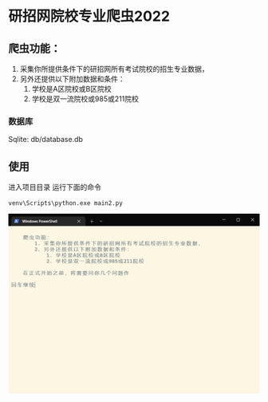 # 研招网院校专业爬虫2022

## 爬虫功能：

1. 采集你所提供条件下的研招网所有考试院校的招生专业数据，
2. 另外还提供以下附加数据和条件：
    1. 学校是A区院校或B区院校
    2. 学校是双一流院校或985或211院校


### 数据库
   Sqlite: db/database.db


## 使用
进入项目目录 运行下面的命令
```text
venv\Scripts\python.exe main2.py
```

![](img/2022-08-21_20-17-57.png)
